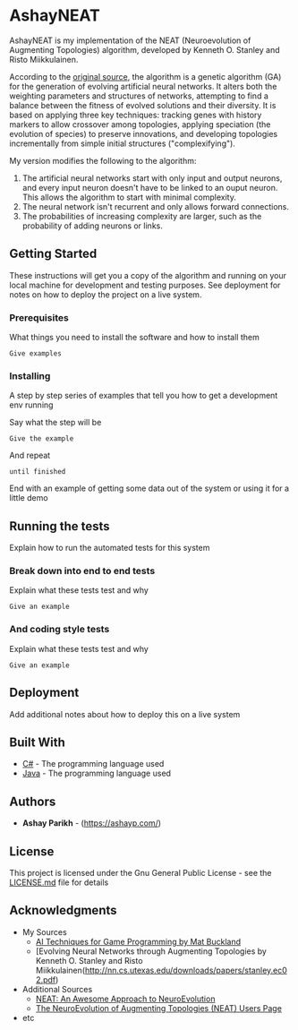 # AshayNEAT

AshayNEAT is my implementation of the NEAT (Neuroevolution of Augmenting Topologies) algorithm, developed by Kenneth O. Stanley and Risto Miikkulainen. 

According to the [original source](http://nn.cs.utexas.edu/downloads/papers/stanley.ec02.pdf), the algorithm is a genetic algorithm (GA) for the generation of evolving artificial neural networks. It alters both the weighting parameters and structures of networks, attempting to find a balance between the fitness of evolved solutions and their diversity. It is based on applying three key techniques: tracking genes with history markers to allow crossover among topologies, applying speciation (the evolution of species) to preserve innovations, and developing topologies incrementally from simple initial structures ("complexifying").

My version modifies the following to the algorithm:

1. The artificial neural networks start with only input and output neurons, and every input neuron doesn't have to be linked to an ouput neuron. This allows the algorithm to start with minimal complexity. 
2. The neural network isn't recurrent and only allows forward connections.
3. The probabilities of increasing complexity are larger, such as the probability of adding neurons or links. 

## Getting Started

These instructions will get you a copy of the algorithm and running on your local machine for development and testing purposes. See deployment for notes on how to deploy the project on a live system.

### Prerequisites

What things you need to install the software and how to install them

```
Give examples
```

### Installing

A step by step series of examples that tell you how to get a development env running

Say what the step will be

```
Give the example
```

And repeat

```
until finished
```

End with an example of getting some data out of the system or using it for a little demo

## Running the tests

Explain how to run the automated tests for this system

### Break down into end to end tests

Explain what these tests test and why

```
Give an example
```

### And coding style tests

Explain what these tests test and why

```
Give an example
```

## Deployment

Add additional notes about how to deploy this on a live system

## Built With

* [C#](https://docs.microsoft.com/en-us/dotnet/csharp/) - The programming language used
* [Java](https://docs.oracle.com/en/java/) - The programming language used

## Authors

* **Ashay Parikh** - (https://ashayp.com/)

## License

This project is licensed under the Gnu General Public License - see the [LICENSE.md](https://github.com/ashayp22/AshayNEAT/blob/master/LICENSE) file for details

## Acknowledgments

* My Sources
  * [AI Techniques for Game Programming by Mat Buckland](https://www.amazon.com/Techniques-Programming-Premier-Press-Development/dp/193184108X)
   * [Evolving Neural Networks through Augmenting Topologies by Kenneth O. Stanley and Risto Miikkulainen(http://nn.cs.utexas.edu/downloads/papers/stanley.ec02.pdf)
* Additional Sources
  * [NEAT: An Awesome Approach to NeuroEvolution](https://towardsdatascience.com/neat-an-awesome-approach-to-neuroevolution-3eca5cc7930f)
  * [The NeuroEvolution of Augmenting Topologies (NEAT) Users Page](https://www.cs.ucf.edu/~kstanley/neat.html)
* etc


